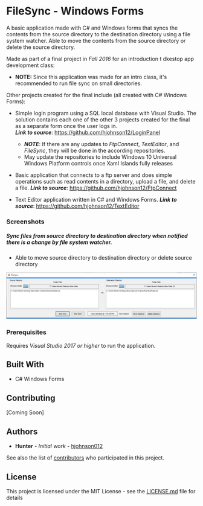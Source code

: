 # FileSync - Windows Forms

A basic application made with C# and Windows forms that syncs the contents from the source directory to the destination directory
using a file system watcher. Able to move the contents from the source directory or delete the source directory. 

Made as part of a final project in *Fall 2016* for an introduction t dkestop app development class:

  * **NOTE:** Since this application was made for an intro class, it's recommended to run file sync on small directories.

Other projects created for the final include (all created with C# Windows Forms):

* Simple login program using a SQL local database with Visual Studio. The solution contains each one of the other 3 projects created for the final as a separate form once the user logs in.  
***Link to source***: https://github.com/hjohnson12/LoginPanel
  * ***NOTE***: If there are any updates to *FtpConnect*, *TextEditor*, and *FileSync*, they will be done in the according repositories. 
  * May update the repositories to include Windows 10 Universal Windows Platform controls once Xaml Islands fully releases
 
* Basic application that connects to a ftp server and does simple operations such as read contents in a directory, upload a file,
and delete a file. 
***Link to source***: https://github.com/hjohnson12/FtpConnect  

* Text Editor application written in C# and Windows Forms. 
***Link to source***: https://github.com/hjohnson12/TextEditor 

### Screenshots

##### Sync files from source directory to destination directory when notified there is a change by file system watcher. 

* Able to move source directory to destination directory or delete source directory

![Image of Program](README_Images/AppEx1.png)


### Prerequisites

Requires *Visual Studio 2017 or higher* to run the application.

## Built With

* C# Windows Forms

## Contributing

[Coming Soon]

## Authors

* **Hunter** - *Initial work* - [hjohnson012](https://github.com/hjohnson012)

See also the list of [contributors](https://github.com/hjohnson12/FileSync/graphs/contributors) who participated in this project.

## License

This project is licensed under the MIT License - see the [LICENSE.md](LICENSE.md) file for details
